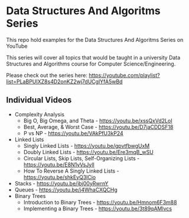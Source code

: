 # Data Structures And Algoritms Series

This repo hold examples for the Data Structures And Algoritms Series on YouTube

This series will cover all topics that would be taught in a university Data Structures and Algorithms course for Computer Science/Engineering. 

Please check out the series here: https://youtube.com/playlist?list=PLaBPUIXZ8s4D2onKZ2wj7dUCglYfA5wBd

## Individual Videos
* Complexity Analysis
    * Big O, Big Omega, and Theta - https://youtu.be/xssQxVd2LoI
    * Best, Average, & Worst Case - https://youtu.be/D7jaCDDSF18
    * P vs NP - https://youtu.be/VAkPfU3kP24
* Linked Lists
    * Singly Linked Lists - https://youtu.be/gpvtfbwgUxM
    * Doubly Linked Lists - https://youtu.be/Ere3mqB_wSU
    * Circular Lists, Skip Lists, Self-Organizing Lists - https://youtu.be/E8N1yVsJylI
    * How To Reverse A Singly Linked Lists - https://youtu.be/shkEyQ3lCio
* Stacks - https://youtu.be/jbj00yRwrnY
* Queues - https://youtu.be/j4WhaCXQCHg
* Binary Trees
    * Introduction to Binary Trees - https://youtu.be/Hmnom6F3m88
    * Implementing a Binary Trees - https://youtu.be/3t89qAMlvcs 